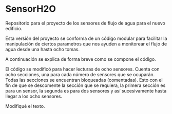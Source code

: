 # SensorH2O
Repositorio para el proyecto de los sensores de flujo de agua para el nuevo edificio.

Esta versión del proyecto se conforma de un código modular para facilitar la manipulación de ciertos parametros que nos ayuden
a monitorear el flujo de agua desde una hasta ocho tomas.

A continuación se explica de forma breve como se compone el código.

El código se modificó para hacer lecturas de ocho sensores.
Cuenta con ocho secciones, una para cada número de sensores que se ocuparán.
Todas las secciones se encuentran bloqueadas (comentadas). Esto con el fin de que se descomente la 
sección que se requiera, la primera sección es para un sensor, la segunda es para dos sensores y así 
sucesivamente hasta llegar a los ocho sensores.



Modifiqué el texto.
